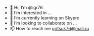 - 👋 Hi, I’m @igr76
- 👀 I’m interested in ...
- 🌱 I’m currently learning on Skypro
- 💞️ I’m looking to collaborate on ...
- 📫 How to reach me gritsuk76@mail.ru

<!---
igr76/igr76 is a ✨ special ✨ repository because its `README.md` (this file) appears on your GitHub profile.
You can click the Preview link to take a look at your changes.
--->
